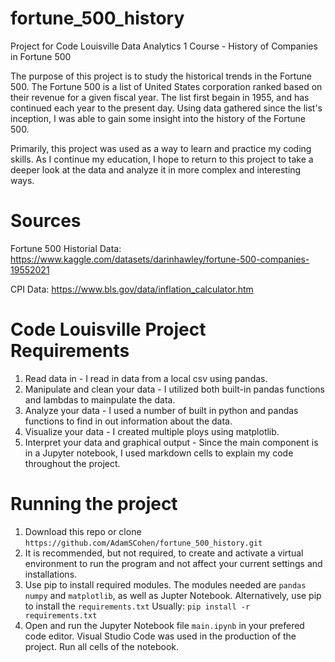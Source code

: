 # fortune_500_history
Project for Code Louisville Data Analytics 1 Course - History of Companies in Fortune 500

The purpose of this project is to study the historical trends in the Fortune 500. The Fortune 500 is a list of United States corporation ranked based on their revenue for a given fiscal year. The list first begain in 1955, and has continued each year to the present day. Using data gathered since the list's inception, I was able to gain some insight into the history of the Fortune 500.

Primarily, this project was used as a way to learn and practice my coding skills. As I continue my education, I hope to return to this project to take a deeper look at the data and analyze it in more complex and interesting ways.

 # Sources
Fortune 500 Historial Data: 
https://www.kaggle.com/datasets/darinhawley/fortune-500-companies-19552021

CPI Data: 
https://www.bls.gov/data/inflation_calculator.htm

# Code Louisville Project Requirements
1. Read data in - I read in data from a local csv using pandas. 
2. Manipulate and clean your data - I utilized both built-in pandas functions and lambdas to mainpulate the data.
3. Analyze your data - I used a number of built in python and pandas functions to find in out information about the data.
4. Visualize your data - I created multiple ploys using matplotlib.
5. Interpret your data and graphical output - Since the main component is in a Jupyter notebook, I used markdown cells to explain my code throughout the project.

# Running the project
1. Download this repo or clone `https://github.com/AdamSCohen/fortune_500_history.git`
2. It is recommended, but not required, to create and activate a virtual environment to run the program and not affect your current settings and installations.
3. Use pip to install required modules. The modules needed are `pandas` `numpy` and `matplotlib`, as well as Jupter Notebook.
Alternatively, use pip to install the `requirements.txt`
Usually: `pip install -r requirements.txt`
4. Open and run the Jupyter Notebook file `main.ipynb` in your prefered code editor. Visual Studio Code was used in the production of the project. Run all cells of the notebook.